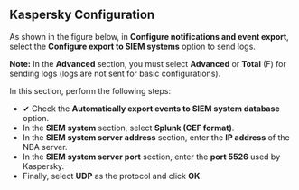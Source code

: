 ## Kaspersky Configuration

As shown in the figure below, in **Configure notifications and event export**, select the **Configure export to SIEM systems** option to send logs.

**Note:** In the **Advanced** section, you must select **Advanced** or **Total** (F) for sending logs (logs are not sent for basic configurations).

In this section, perform the following steps:

- ✔ Check the **Automatically export events to SIEM system database** option.
- In the **SIEM system** section, select **Splunk (CEF format)**.
- In the **SIEM system server address** section, enter the **IP address** of the NBA server.
- In the **SIEM system server port** section, enter the **port 5526** used by Kaspersky.
- Finally, select **UDP** as the protocol and click **OK**.
